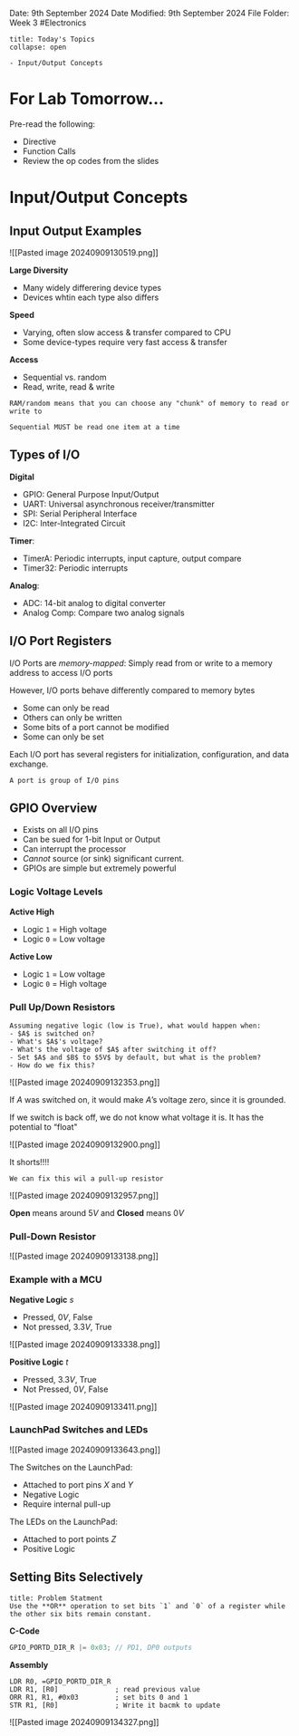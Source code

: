Date: 9th September 2024
Date Modified: 9th September 2024
File Folder: Week 3
#Electronics

```ad-abstract
title: Today's Topics
collapse: open

- Input/Output Concepts

```

# For Lab Tomorrow…

Pre-read the following:
- Directive
- Function Calls
- Review the op codes from the slides

# Input/Output Concepts

## Input Output Examples

![[Pasted image 20240909130519.png]]

**Large Diversity**
- Many widely differering device types
- Devices whtin each type also differs

**Speed**
- Varying, often slow access & transfer compared to CPU
- Some device-types require very fast access & transfer

**Access**
- Sequential vs. random
- Read, write, read & write

```ad-note
RAM/random means that you can choose any "chunk" of memory to read or write to
```

```ad-warning
Sequential MUST be read one item at a time
```

## Types of I/O

**Digital**
- GPIO: General Purpose Input/Output
- UART: Universal asynchronous receiver/transmitter
- SPI: Serial Peripheral Interface
- I2C: Inter-Integrated Circuit

**Timer**:
- TimerA: Periodic interrupts, input capture, output compare
- Timer32: Periodic interrupts

**Analog**:
- ADC: 14-bit analog to digital converter
- Analog Comp: Compare two analog signals

## I/O Port Registers

I/O Ports are *memory-mapped*: Simply read from or write to a memory address to access I/O ports

However, I/O ports behave differently compared to memory bytes
- Some can only be read
- Others can only be written
- Some bits of a port cannot be modified
- Some can only be set

Each I/O port has several registers for initialization, configuration, and data exchange.

```ad-important
A port is group of I/O pins
```

## GPIO Overview

- Exists on all I/O pins
- Can be sued for 1-bit Input or Output
- Can interrupt the processor
- *Cannot* source (or sink) significant current.
- GPIOs are simple but extremely powerful

### Logic Voltage Levels

**Active High**
- Logic `1` = High voltage
- Logic `0` = Low voltage

**Active Low**
- Logic `1` = Low voltage
- Logic `0` = High voltage

### Pull Up/Down Resistors

```ad-question
Assuming negative logic (low is True), what would happen when:
- $A$ is switched on?
- What's $A$'s voltage?
- What's the voltage of $A$ after switching it off?
- Set $A$ and $B$ to $5V$ by default, but what is the problem?
- How do we fix this?
```

![[Pasted image 20240909132353.png]]

If $A$ was switched on, it would make $A$’s voltage zero, since it is grounded.

If we switch is back off, we do not know what voltage it is. It has the potential to “float"

![[Pasted image 20240909132900.png]]

It shorts!!!!

```ad-important
We can fix this wil a pull-up resistor
```

![[Pasted image 20240909132957.png]]

**Open** means around $5V$ and **Closed** means $0V$

### Pull-Down Resistor

![[Pasted image 20240909133138.png]]

### Example with a MCU

**Negative Logic** $s$
- Pressed, $0V$, False
- Not pressed, $3.3V$, True

![[Pasted image 20240909133338.png]]

**Positive Logic** $t$
- Pressed, $3.3V$, True
- Not Pressed, $0V$, False

![[Pasted image 20240909133411.png]]

### LaunchPad Switches and LEDs

![[Pasted image 20240909133643.png]]

The Switches on the LaunchPad:
- Attached to port pins $X$ and $Y$
- Negative Logic
- Require internal pull-up

The LEDs on the LaunchPad:
- Attached to port points $Z$
- Positive Logic

## Setting Bits Selectively

```ad-question
title: Problem Statment
Use the **OR** operation to set bits `1` and `0` of a register while the other six bits remain constant.
```

**C-Code**
```c
GPIO_PORTD_DIR_R |= 0x03; // PD1, DP0 outputs
```

**Assembly**

```armasm
LDR R0, =GPIO_PORTD_DIR_R
LDR R1, [R0]              ; read previous value
ORR R1, R1, #0x03         ; set bits 0 and 1
STR R1, [R0]              ; Write it bacmk to update
```

![[Pasted image 20240909134327.png]]



